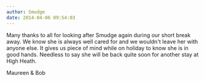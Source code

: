 ```yaml
---
author: Smudge
date: 2014-04-06 09:54:03
---
```

Many thanks to all for looking after Smudge again during our short break away.
We know she is always well cared for and we wouldn't leave her with anyone else. It gives us piece of mind while on holiday to know she is in good hands. Needless to say she will be back quite soon for another stay at High Heath.

Maureen &amp; Bob

